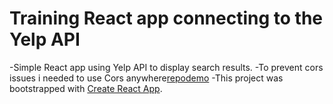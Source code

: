 # Training React app connecting to the Yelp API

-Simple React app using Yelp API to display search results.
-To prevent cors issues i needed to use Cors anywhere[repo](https://github.com/Rob--W/cors-anywhere)[demo](https://cors-anywhere.herokuapp.com/corsdemo)
-This project was bootstrapped with [Create React App](https://github.com/facebook/create-react-app).


